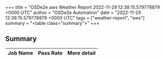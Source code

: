 +++
title = "OSDe2e aws Weather Report 2022-11-29 12:38:15.579778879 +0000 UTC"
author = "OSDe2e Automation"
date = "2022-11-29 12:38:15.579778879 +0000 UTC"
tags = ["weather-report", "aws"]
summary = "<table class=\"summary\"></table>"
+++
## Summary

| Job Name | Pass Rate | More detail |
|----------|-----------|-------------|




